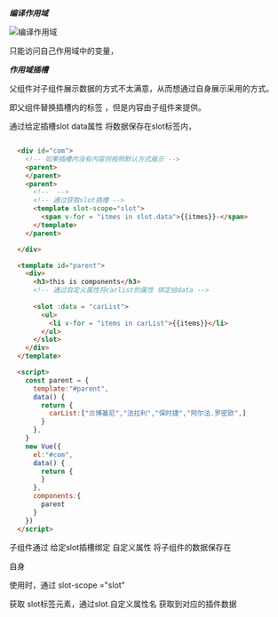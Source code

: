 ***编译作用域***

<img src="E:\OneDrive\图片\屏幕快照\编译作用域.png" alt="编译作用域" style="zoom:100%;" />

只能访问自己作用域中的变量，

***作用域插槽***

父组件对子组件展示数据的方式不太满意，从而想通过自身展示采用的方式。

即父组件替换插槽内的标签 ，但是内容由子组件来提供。



通过给定插槽slot data属性 将数据保存在slot标签内，

```html

  <div id="com">
    <!-- 如果插槽内没有内容则按照默认方式展示 -->
    <parent>
    </parent>
    <parent>
      <!--  -->
      <!-- 通过获取slot插槽 -->
      <template slot-scope="slot">  
        <span v-for = "itmes in slot.data">{{itmes}}-</span>
      </template>
    </parent>

  </div>

  <template id="parent">
    <div>
      <h3>this is components</h3>
      <!-- 通过自定义属性将carlist的属性 绑定给data -->
      
      <slot :data = "carList">
        <ul>
          <li v-for = "items in carList">{{items}}</li>
        </ul>
      </slot>
    </div>
  </template>

  <script>
    const parent = {
      template:"#parent",
      data() {
        return {
          carList:["兰博基尼","法拉利","保时捷","阿尔法.罗密欧",]
        }
      },
    }
    new Vue({
      el:"#com",
      data() {
        return {         
        }
      },
      components:{
        parent
      }
    })
  </script>

```

子组件通过 给定slot插槽绑定 自定义属性 将子组件的数据保存在

自身

使用时，通过 slot-scope ="slot"

获取 slot标签元素，通过slot.自定义属性名 获取到对应的插件数据 
